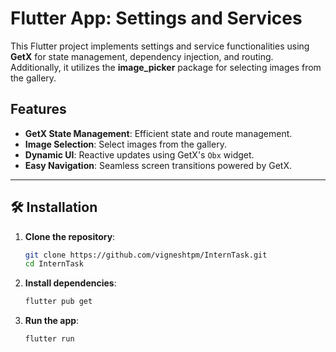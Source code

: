 # Flutter App: Settings and Services

This Flutter project implements settings and service functionalities using **GetX** for state management, dependency injection, and routing. Additionally, it utilizes the **image_picker** package for selecting images from the gallery.

## Features

- **GetX State Management**: Efficient state and route management.
- **Image Selection**: Select images from the gallery.
- **Dynamic UI**: Reactive updates using GetX's `Obx` widget.
- **Easy Navigation**: Seamless screen transitions powered by GetX.

---

## 🛠️ Installation

1. **Clone the repository**:
   ```bash
   git clone https://github.com/vigneshtpm/InternTask.git
   cd InternTask
2. **Install dependencies**:
   ```bash
   flutter pub get
3. **Run the app**:
   ```bash
   flutter run
